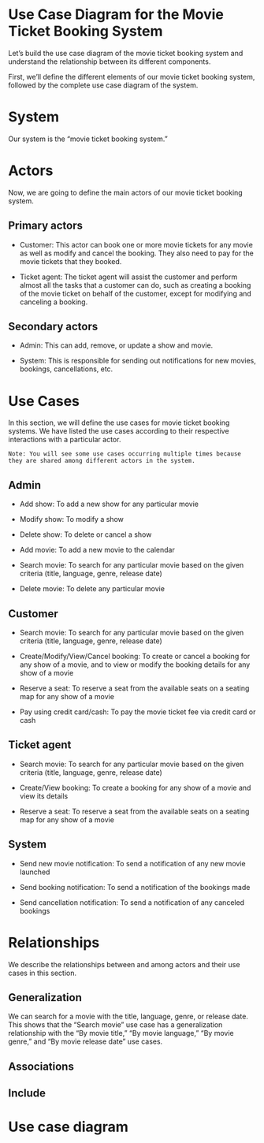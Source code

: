 # Use Case Diagram for the Movie Ticket Booking System
Let’s build the use case diagram of the movie ticket booking system and understand the relationship between its different components.

First, we’ll define the different elements of our movie ticket booking system, followed by the complete use case diagram of the system.

# System
Our system is the “movie ticket booking system.”

# Actors
Now, we are going to define the main actors of our movie ticket booking system.

## Primary actors
- Customer: This actor can book one or more movie tickets for any movie as well as modify and cancel the booking. They also need to pay for the movie tickets that they booked.

- Ticket agent: The ticket agent will assist the customer and perform almost all the tasks that a customer can do, such as creating a booking of the movie ticket on behalf of the customer, except for modifying and canceling a booking.
## Secondary actors
- Admin: This can add, remove, or update a show and movie.

- System: This is responsible for sending out notifications for new movies, bookings, cancellations, etc.
# Use Cases
In this section, we will define the use cases for movie ticket booking systems. We have listed the use cases according to their respective interactions with a particular actor.
```
Note: You will see some use cases occurring multiple times because they are shared among different actors in the system.
```
## Admin
- Add show: To add a new show for any particular movie

- Modify show: To modify a show

- Delete show: To delete or cancel a show

- Add movie: To add a new movie to the calendar

- Search movie: To search for any particular movie based on the given criteria (title, language, genre, release date)

- Delete movie: To delete any particular movie

## Customer
- Search movie: To search for any particular movie based on the given criteria (title, language, genre, release date)

- Create/Modify/View/Cancel booking: To create or cancel a booking for any show of a movie, and to view or modify the booking details for any show of a movie

- Reserve a seat: To reserve a seat from the available seats on a seating map for any show of a movie

- Pay using credit card/cash: To pay the movie ticket fee via credit card or cash

## Ticket agent
- Search movie: To search for any particular movie based on the given criteria (title, language, genre, release date)

- Create/View booking: To create a booking for any show of a movie and view its details

- Reserve a seat: To reserve a seat from the available seats on a seating map for any show of a movie

## System
- Send new movie notification: To send a notification of any new movie launched

- Send booking notification: To send a notification of the bookings made

- Send cancellation notification: To send a notification of any canceled bookings

# Relationships
We describe the relationships between and among actors and their use cases in this section.

## Generalization
We can search for a movie with the title, language, genre, or release date. This shows that the “Search movie” use case has a generalization relationship with the “By movie title,” “By movie language,” “By movie genre,” and “By movie release date” use cases.

## Associations
## Include
# Use case diagram
